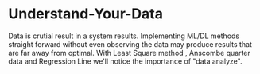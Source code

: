 # Understand-Your-Data
Data is crutial result in a system results. Implementing ML/DL methods straight forward without even observing the data may produce results that are far away from optimal. With Least Square method , Anscombe quarter data and Regression Line we'll notice the importance of "data analyze".
